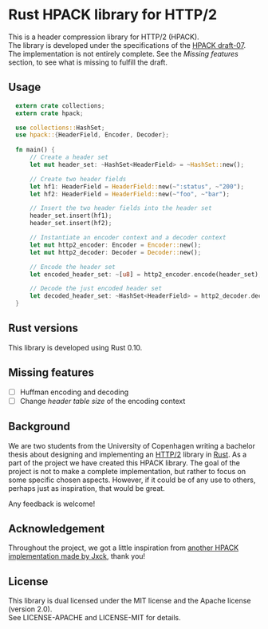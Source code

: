 # Rust HPACK library for HTTP/2
This is a header compression library for HTTP/2 (HPACK).  
The library is developed under the specifications of the [HPACK draft-07](https://tools.ietf.org/html/draft-ietf-httpbis-header-compression-07).  
The implementation is not entirely complete. See the *Missing features* section, to see what is missing to fulfill the draft.


## Usage
```rust
  extern crate collections;
  extern crate hpack;

  use collections::HashSet;
  use hpack::{HeaderField, Encoder, Decoder};
  
  fn main() {
      // Create a header set
      let mut header_set: ~HashSet<HeaderField> = ~HashSet::new();

      // Create two header fields
      let hf1: HeaderField = HeaderField::new(~":status", ~"200");
      let hf2: HeaderField = HeaderField::new(~"foo", ~"bar"); 

      // Insert the two header fields into the header set
      header_set.insert(hf1);
      header_set.insert(hf2);

      // Instantiate an encoder context and a decoder context
      let mut http2_encoder: Encoder = Encoder::new(); 
      let mut http2_decoder: Decoder = Decoder::new(); 

      // Encode the header set
      let encoded_header_set: ~[u8] = http2_encoder.encode(header_set);

      // Decode the just encoded header set
      let decoded_header_set: ~HashSet<HeaderField> = http2_decoder.decode(encoded_header_set).unwrap();
  }
```

## Rust versions
This library is developed using Rust 0.10.

## Missing features
- [ ] Huffman encoding and decoding
- [ ] Change *header table size* of the encoding context

## Background
We are two students from the University of Copenhagen writing a bachelor thesis about designing and implementing an [HTTP/2](http://tools.ietf.org/html/draft-ietf-httpbis-http2-12) library in [Rust](http://www.rust-lang.org/). As a part of the project we have created this HPACK library. The goal of the project is not to make a complete implementation, but rather to focus on some specific chosen aspects. However, if it could be of any use to others, perhaps just as inspiration, that would be great.

Any feedback is welcome!


## Acknowledgement
Throughout the project, we got a little inspiration from [another HPACK implementation made by Jxck](https://github.com/Jxck/hpack), thank you!

## License
This library is dual licensed under the MIT license and the Apache license (version 2.0).  
See LICENSE-APACHE and LICENSE-MIT for details.
